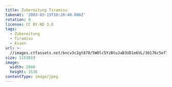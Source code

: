 ```yaml
---
title: Zubereitung Tiramisu
takenAt: '2003-03-15T10:26:40.000Z'
rotation: 0
license: CC BY-ND 3.0
tags:
  - Zubereitung
  - Tiramisu
  - Essen
url: >-
  //images.ctfassets.net/bncv3c2gt878/5WOlc5YzBtuJaB3UD1e6VL/30176c5ef775602f4e006ae03a49fb74/zubereitung-tiramisu_4559751407_o
size: 1153819
image:
  width: 2048
  height: 1536
contentType: image/jpeg
---
```


